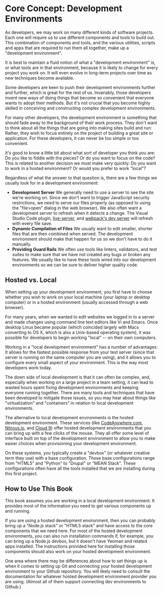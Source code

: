 # Core Concept: Development Environments

As developers, we may work on many different kinds of software projects. Each one will require us to use different components and tools to build out. This combination of components and tools, and the various utilities, scripts and apps that are required to run them all together, make up a "development environment".

It is best to maintain a fluid notion of what a "development environment" is, or what tools are in that environment, because it is likely to change for every project you work on. It will even evolve in long-term projects over time as new techniques become available.

Some developers are keen to push their development environments further and further, which is great for the rest of us. Invariably, those developers invent new ways of doing things that become so convenient that everyone wants to adopt their methods. But it's not crucial that you become highly skilled in conceiving and constructing complex development environments.

For many other developers, the development environment is something that should fade away to the background of their work process. They don't want to think about all the things that are going into making sites build and run: Rather, they wish to focus entirely on the project of building a great site or application. For these developers, it can never be too simple or too convenient.

It's good to know a little bit about what sort of developer you think you are: Do you like to fiddle with the pieces? Or do you want to focus on the code? This is related to another decision we must make very quickly: Do you want to work in a hosted environment? Or would you prefer to work "local"?

Regardless of what the answer to that question is, there are a few things we usually look for in a development environment:

* **Development Server** We generally need to use a server to see the site we're working on. Since we don't want to trigger JavaScript security restrictions, we need to serve our files properly \(as opposed to using the "file&gt;open" dialog in the web browser\). We also often want a development server to refresh when it detects a change. The Visual Studio Code plugin, [live-server](https://marketplace.visualstudio.com/items?itemName=ritwickdey.LiveServer), and [webpack's dev server](https://github.com/webpack/webpack-dev-server) will refresh with every file save.
* **Dynamic Compilation of Files** We usually want to edit smaller, shorter files that are then combined when served. The development environment should make that happen for us so we don't have to do it manually.
* **Providing Guard Rails** We often use tools like linters, validators, and test suites to make sure that we have not created any bugs or broken any features. We usually like to have these tools wired into our development environments so we can be sure to deliver higher quality code.

## Hosted vs. Local

When setting up your development environment, you first have to choose whether you wish to work on your local machine \(your laptop or desktop computer\) or in a hosted environment \(usually accessed through a web browser\).

For many years, when we wanted to edit websites we logged in to a server and made changes using command line text editors like Vi and Emacs. Once desktop Linux became popular \(which coincided largely with Macs converting to OS X, which is also a Unix-based operating system\), it was possible for developers to begin working "local" -- on their own computers.

Working in a "local development environment" has a number of advantages: It allows for the fastest possible response from your test server \(since that server is running on the same computer you are using\), and it allows you to configure every small aspect of your environment. This is the way most developers work today.

The down side of local development is that it can often be complex, and, especially when working on a large project in a team setting, it can lead to wasted hours spent fixing development environments and keeping everyone running together. There are many tools and techniques that have been developed to mitigate those issues, so you may hear about things like "virtualization" and "containers" in relation to local development environments.

The alternative to local development environments is the hosted development environment. These services \(like [CodeAnywhere.com](http://codeanywhere.com), [Nitrous.io](http://nitrous.io), and [Cloud 9](https://c9.io/)\) offer hosted development environments that you can bring up with a few clicks of the mouse. They all offer some level of interface built on top of the development environment to allow you to make easier choices when provisioning your development environment.

On these systems, you typically create a "devbox" \(or whatever creative term they use\) with a base configuration. Those base configurations range from "HTML5" and "Python" to "Drupal" or "MEAN Stack". These configurations often have all the tools installed that we are installing during this first project.

## How to Use This Book

This book assumes you are working in a local development environment. It provides most of the information you need to get various components up and running.

If you are using a hosted development environment, then you can probably bring up a "Node.js stack" or "HTML5 stack" and have access to the core components that we need here. For most of the hosted development environments, you can also run installation commands if, for example, you can bring up a Node.js devbox, but it doesn't have Yeoman and related apps installed. The instructions provided here for installing those components should also work on your hosted development environment.

One area where there may be differences about how to set things up is when it comes to setting up Git and connecting your hosted development environment to your Github repository. You will likely need to consult the documentation for whatever hosted development environment provider you are using. \(Almost all of them support connecting dev environments to Github.\)

